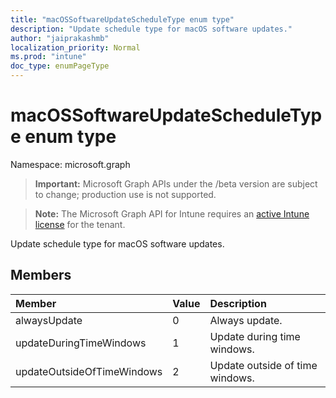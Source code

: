```yaml
---
title: "macOSSoftwareUpdateScheduleType enum type"
description: "Update schedule type for macOS software updates."
author: "jaiprakashmb"
localization_priority: Normal
ms.prod: "intune"
doc_type: enumPageType
---
```


# macOSSoftwareUpdateScheduleType enum type

Namespace: microsoft.graph

> **Important:** Microsoft Graph APIs under the /beta version are subject to change; production use is not supported.

> **Note:** The Microsoft Graph API for Intune requires an [active Intune license](https://go.microsoft.com/fwlink/?linkid=839381) for the tenant.

Update schedule type for macOS software updates.

## Members
|Member|Value|Description|
|:---|:---|:---|
|alwaysUpdate|0|Always update.|
|updateDuringTimeWindows|1|Update during time windows.|
|updateOutsideOfTimeWindows|2|Update outside of time windows.|






